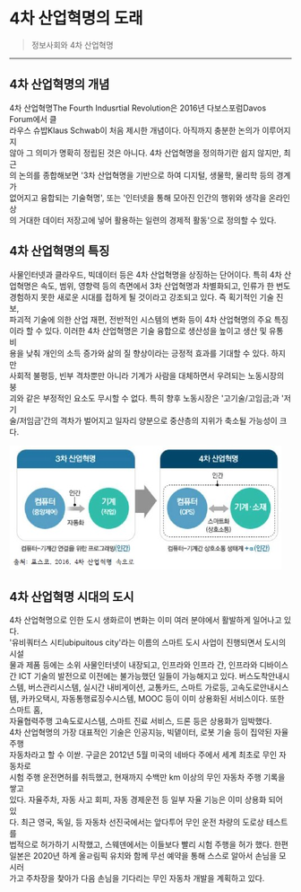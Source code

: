 # 4차 산업혁명의 도래

> 정보사회와 4차 산업혁명
---

## 4차 산업혁명의 개념
4차 산업혁명The Fourth Indusrtial Revolution은 2016년 다보스포럼Davos Forum에서 클  
라우스 슈밥Klaus Schwab이 처음 제시한 개념이다. 아직까지 충분한 논의가 이루어지지  
않아 그 의미가 명확히 정립된 것은 아니다. 4차 산업혁명을 정의하기란 쉽지 않지만, 최근  
의 논의를 종합해보면 '3차 산업혁명을 기반으로 하여 디지털, 생물학, 물리학 등의 경계가  
없어지고 융합되는 기술혁명', 또는 '인터넷을 통해 모아진 인간의 행위와 생각을 온라인상  
의 거대한 데이터 저장고에 넣어 활용하는 일련의 경제적 활동'으로 정의할 수 있다.

## 4차 산업혁명의 특징
사물인터넷과 클라우드, 빅데이터 등은 4차 산업혁명을 상징하는 단어이다. 특히 4차 산  
업혁명은 속도, 범위, 영향력 등의 측면에서 3차 산업혁명과 차별화되고, 인류가 한 번도  
경험하지 못한 새로운 시대를 접하게 될 것이라고 강조되고 있다. 즉 획기적인 기술 진보,  
파괴적 기술에 의한 산업 재편, 전반적인 시스템의 변화 등이 4차 산업혁명의 주요 특징  
이라 할 수 있다. 이러한 4차 산업혁명은 기술 융합으로 생산성을 높이고 생산 및 유통 비  
용을 낮춰 개인의 소득 증가와 삶의 질 향상이라는 긍정적 효과를 기대할 수 있다. 하지만  
사회적 불평등, 빈부 격차뿐만 아니라 기계가 사람을 대체하면서 우려되는 노동시장의 붕  
괴와 같은 부정적인 요소도 무시할 수 없다. 특히 향후 노동시장은 '고기술/고임금;과 '저기  
술/저임금'간의 격차가 벌어지고 일자리 양분으로 중산층의 지위가 축소될 가능성이 크다.

![4차산업](./img/그림01_3차산업과4차산업.jpg)

## 4차 산업혁명 시대의 도시
4차 산업혁명으로 인한 도시 생화르이 변화는 이미 여러 분야에서 활발하게 일어나고 있다.  
'유비쿼터스 시티ubipuitous city'라는 이름의 스마트 도시 사업이 진행되면서 도시의 시설  
물과 제품 등에는 소위 사물인터넷이 내장되고, 인프라와 인프라 간, 인프라와 디바이스  
간 ICT 기술의 발전으로 이전에는 불가능했던 일들이 가능해지고 있다. 버스도착안내시  
스템, 버스관리시스템, 실시간 내비게이션, 교통카드, 스마트 가로등, 고속도로안내시스  
템, 카카오택시, 자동통행료징수시스템, MOOC 등이 이미 상용화된 서비스이다. 또한 스마트 홈,  
자율협력주행 고속도로시스템, 스마트 진료 서비스, 드론 등은 상용화가 임박했다.  
 4차 산업혁명의 가장 대표적인 기술은 인공지능, 빅뎉이터, 로봇 기술 등이 집약된 자율 주행  
 자동차라고 할 수 이싿. 구글은 2012년 5월 미국의 네바다 주에서 세계 최초로 무인 자동차로  
 시험 주행 운전면허를 취득했고, 현재까지 수백만 km 이상의 무인 자동차 주행 기록을 쌓고  
 있다. 자율주차, 자동 사고 회피, 자동 경제운전 등 일부 자율 기능은 이미 상용화 되어 있  
 다. 최근 영국, 독일, 등 자동차 선진국에서는 앞다투어 무인 운전 차량의 도로상 테스트를  
 법적으로 허가하기 시작했고, 스웨덴에서는 이들보다 빨리 시험 주행을 허가 했다. 한편  
 일본은 2020년 하계 올ㄹ림픽 유치와 함께 무선 예약을 통해 스스로 알아서 손님을 모시러  
 가고 주차장을 찾아가 다음 손님을 기다리는 무인 자동차 개발을 계획하고 있다.
